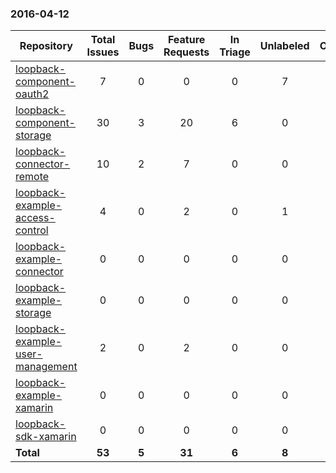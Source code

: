 ### 2016-04-12

Repository|Total Issues|Bugs|Feature Requests|In Triage|Unlabeled|Other
---|:-:|:-:|:-:|:-:|:-:|:-:
[loopback-component-oauth2](www.github.com/strongloop/loopback-component-oauth2)|7|0|0|0|7|0
[loopback-component-storage](www.github.com/strongloop/loopback-component-storage)|30|3|20|6|0|1
[loopback-connector-remote](www.github.com/strongloop/loopback-connector-remote)|10|2|7|0|0|1
[loopback-example-access-control](www.github.com/strongloop/loopback-example-access-control)|4|0|2|0|1|1
[loopback-example-connector](www.github.com/strongloop/loopback-example-connector)|0|0|0|0|0|0
[loopback-example-storage](www.github.com/strongloop/loopback-example-storage)|0|0|0|0|0|0
[loopback-example-user-management](www.github.com/strongloop/loopback-example-user-management)|2|0|2|0|0|0
[loopback-example-xamarin](www.github.com/strongloop/loopback-example-xamarin)|0|0|0|0|0|0
[loopback-sdk-xamarin](www.github.com/strongloop/loopback-sdk-xamarin)|0|0|0|0|0|0
**Total**|**53**|**5**|**31**|**6**|**8**|**3**